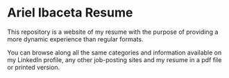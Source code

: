 # Ariel Ibaceta Resume

This repository is a website of my resume with the purpose of providing a more dynamic experience than regular formats.

You can browse along all the same categories and information available on my LinkedIn profile, any other job-posting sites and my resume in a pdf file or printed version.